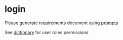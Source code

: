 # login

Please generate requirements document using [prompts](../../../supporting/prompts/web.md)

See [dictionary](../../../supporting/data-dictionary/welcome.md#user-roles--permissions) for user roles permissions